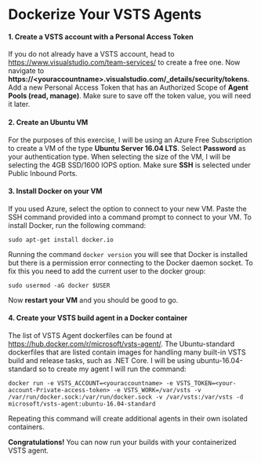 # Dockerize Your VSTS Agents

#### 1. Create a VSTS account with a Personal Access Token
If you do not already have a VSTS account, head to https://www.visualstudio.com/team-services/ to create a free one. Now navigate to **https://\<youraccountname\>.visualstudio.com/_details/security/tokens**. Add a new Personal Access Token that has an Authorized Scope of **Agent Pools (read, manage)**. Make sure to save off the token value, you will need it later.


#### 2. Create an Ubuntu VM
For the purposes of this exercise, I will be using an Azure Free Subscription to create a VM of the type **Ubuntu Server 16.04 LTS**. Select **Password** as your authentication type. When selecting the size of the VM, I will be selecting the 4GB SSD/1600 IOPS option. Make sure **SSH** is selected under Public Inbound Ports.


#### 3. Install Docker on your VM
If you used Azure, select the option to connect to your new VM. Paste the SSH command provided into a command prompt to connect to your VM. To install Docker, run the following command:

`sudo apt-get install docker.io`

Running the command `docker version` you will see that Docker is installed but there is a permission error connecting to the Docker daemon socket. To fix this you need to add the current user to the docker group:

`sudo usermod -aG docker $USER`

Now **restart your VM** and you should be good to go.


#### 4. Create your VSTS build agent in a Docker container
The list of VSTS Agent dockerfiles can be found at https://hub.docker.com/r/microsoft/vsts-agent/. The Ubuntu-standard dockerfiles that are listed contain images for handling many built-in VSTS build and release tasks, such as .NET Core. I will be using ubuntu-16.04-standard so to create my agent I will run the command: 

`docker run -e VSTS_ACCOUNT=<youraccountname> -e VSTS_TOKEN=<your-account-Private-access-token> -e VSTS_WORK=/var/vsts -v /var/run/docker.sock:/var/run/docker.sock -v /var/vsts:/var/vsts -d microsoft/vsts-agent:ubuntu-16.04-standard`

Repeating this command will create additional agents in their own isolated containers.

**Congratulations!** You can now run your builds with your containerized VSTS agent.
